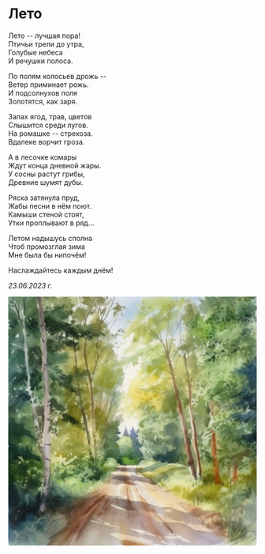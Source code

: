 # Лето

Лето -- лучшая пора!  
Птичьи трели до утра,  
Голубые небеса  
И речушки полоса.

По полям колосьев дрожь --  
Ветер приминает рожь.  
И подсолнухов поля  
Золотятся, как заря.

Запах ягод, трав, цветов  
Слышится среди лугов.  
На ромашке -- стрекоза.  
Вдалеке ворчит гроза.

А в лесочке комары  
Ждут конца дневной жары.  
У сосны растут грибы,  
Древние шумят дубы.

Ряска затянула пруд,  
Жабы песни в нём поют.  
Камыши стеной стоят,  
Утки проплывают в ряд...

Летом надышусь сполна  
Чтоб промозглая зима  
Мне была бы нипочём!

Наслаждайтесь каждым днём!

*23.06.2023 г.*

![Лето](../images/forest-summer.jpg)

